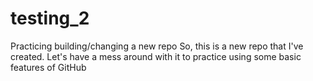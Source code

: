 # testing_2
Practicing building/changing a new repo
So, this is a new repo that I've created. Let's have a mess around with it to practice using some basic features of GitHub
